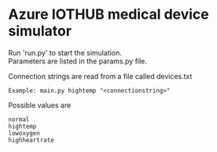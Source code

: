 # Azure IOTHUB medical device simulator
Run 'run.py' to start the simulation.\
Parameters are listed in the params.py file.

Connection strings are read from a file called devices.txt
```
Example: main.py hightemp "<connectionstring>"
```

Possible values are
```
normal
hightemp
lowoxygen
highheartrate
```